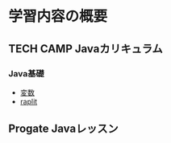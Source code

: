 # 学習内容の概要
## TECH CAMP Javaカリキュラム
### Java基礎
- [変数](/docs/variable.md)
- [raplit](/docs/replit.md)
## Progate Javaレッスン
